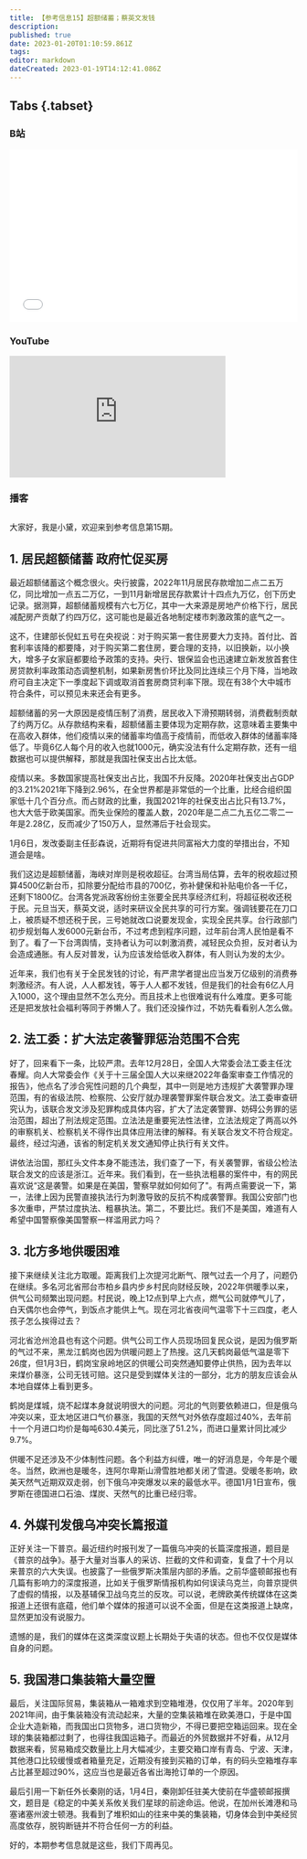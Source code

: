 ```yaml
---
title: 【参考信息15】超额储蓄；蔡英文发钱
description: 
published: true
date: 2023-01-20T01:10:59.861Z
tags: 
editor: markdown
dateCreated: 2023-01-19T14:12:41.086Z
---
```


## Tabs {.tabset}
### B站
<div style="position: relative; padding: 30% 45%;">
<iframe style="position: absolute; width: 100%; height: 100%; left: 0; top: 0;" src="//player.bilibili.com/player.html?&bvid=BV1h24y1e7HG&page=1&as_wide=1&high_quality=1&danmaku=1" scrolling="no" border="0" frameborder="no" framespacing="0" allowfullscreen="true"></iframe>
</div>

### YouTube
<div style="position: relative; padding-bottom: calc(56.25% * 0.75); /* 16:9 */ width: 75%; height: 0;">
<iframe style="position: absolute; top: 0; left: 0; width: 100%; height: 100%;" src="https://www.youtube-nocookie.com/embed/0me7EOfcMsQ" title="YouTube video player" frameborder="0" allow="accelerometer; autoplay; clipboard-write; encrypted-media; gyroscope; picture-in-picture" allowfullscreen></iframe>
</div>
  
### 播客
<div class="podcast-player"></div>

## 

大家好，我是小黛，欢迎来到参考信息第15期。

## 1. 居民超额储蓄 政府忙促买房

最近超额储蓄这个概念很火。央行披露，2022年11月居民存款增加二点二五万亿，同比增加一点五二万亿，一到11月新增居民存款累计十四点九万亿，创下历史记录。据测算，超额储蓄规模有六七万亿，其中一大来源是房地产价格下行，居民减配房产贡献了约四万亿，这可能也是最近各地制定楼市刺激政策的底气之一。

这不，住建部长倪虹五号在央视说：对于购买第一套住房要大力支持。首付比、首套利率该降的都要降，对于购买第二套住房，要合理的支持，以旧换新，以小换大，增多子女家庭都要给予政策的支持。央行、银保监会也迅速建立新发放首套住房贷款利率政策动态调整机制，如果新房售价环比及同比连续三个月下降，当地政府可自主决定下一季度起下调或取消首套房商贷利率下限。现在有38个大中城市符合条件，可以预见未来还会有更多。

超额储蓄的另一大原因是疫情压制了消费，居民收入下滑预期转弱，消费截制贡献了约两万亿。从存款结构来看，超额储蓄主要体现为定期存款，这意味着主要集中在高收入群体，他们疫情以来的储蓄率均值高于疫情前，而低收入群体的储蓄率降低了。毕竟6亿人每个月的收入也就1000元，确实没法有什么定期存款，还有一组数据也可以提供解释，那就是我国社保支出占比太低。

疫情以来。多数国家提高社保支出占比，我国不升反降。2020年社保支出占GDP的3.21%2021年下降到2.96%，在全世界都是非常低的一个比重，比经合组织国家低十几个百分点。而占财政的比重，我国2021年的社保支出占比只有13.7%，也大大低于欧美国家。而失业保险的覆盖人数，2020年是二点二九五亿二零二一年是2.28亿，反而减少了150万人，显然滞后于社会现实。

1月6日，发改委副主任彭森说，近期将有促进共同富裕大力度的举措出台，不知道会是啥。

我们这边是超额储蓄，海峡对岸则是税收超征。台湾当局估算，去年的税收超过预算4500亿新台币，扣除要分配给市县的700亿，弥补健保和补贴电价各一千亿，还剩下1800亿。台湾各党派政客纷纷主张要全民共享经济红利，将超征税收还税于民。元旦当天，蔡英文说，适时来研议全民共享的可行方案。强调钱要花在刀口上，被质疑不想还税于民，三号她就改口说要发现金，实现全民共享。台行政部门初步规划每人发6000元新台币，不过考虑到程序问题，过年前台湾人民怕是看不到了。看了一下台湾舆情，支持者认为可以刺激消费，减轻民众负担，反对者认为会造成通胀。有人反对普发，认为应该发给低收入群体，有人则认为发的太少。

近年来，我们也有关于全民发钱的讨论，有严肃学者提出应当发万亿级别的消费券刺激经济。有人说，人人都发钱，等于人人都不发钱，但是我们的社会有6亿人月入1000，这个理由显然不怎么充分。而且技术上也很难说有什么难度。更多可能还是把发放社会福利等同于养懒人了。我们还没操作过，不妨先看看别人怎么做。

## 2. 法工委：扩大法定袭警罪惩治范围不合宪

好了，回来看下一条，比较严肃。去年12月28日，全国人大常委会法工委主任沈春耀。向人大常委会作《关于十三届全国人大以来继2022年备案审查工作情况的报告》，他点名了涉合宪性问题的几个典型，其中一则是地方违规扩大袭警罪办理范围，有的省级法院、检察院、公安厅就办理袭警罪案件联合发文。法工委审查研究认为，该联合发文涉及犯罪构成具体内容，扩大了法定袭警罪、妨碍公务罪的惩治范围，超出了刑法规定范围。立法法是重要宪法性法律，立法法规定了两高以外的审察机关、检察机关不得作出具体应用法律的解释。有关联合发文不符合规定。最终，经过沟通，该省的制定机关发文通知停止执行有关文件。

讲依法治国，那红头文件本身不能违法，我们查了一下，有关袭警罪，省级公检法联合发文的应该是浙江。近年来。我们看到，在一些执法粗暴的案件中，有的网民喜欢说“这是袭警。如果是在美国，警察早就如何如何了"。有两点需要说一下，第一，法律上因为民警直接执法行为刺激导致的反抗不构成袭警罪。我国公安部门也多次重申，严禁过度执法、粗暴执法。第二，不要比烂。我们不是美国，难道有人希望中国警察像美国警察一样滥用武力吗？

## 3. 北方多地供暖困难

接下来继续关注北方取暖。距离我们上次提河北断气、限气过去一个月了，问题仍在继续。多名河北省邢台市柏乡县内步乡村民向财经反映，2022年供暖季以来，供气公司频繁出现问题。村民说，晚上12点到早上六点，燃气公司就停气儿了，白天偶尔也会停气，到饭点才能供上气。现在河北省夜间气温零下十三四度，老人孩子怎么挨得过去？

河北省沧州沧县也有这个问题。供气公司工作人员现场回复民众说，是因为俄罗斯的气过不来，黑龙江鹤岗也因为供暖问题上了热搜。这几天鹤岗最低气温是零下26度，但1月3日，鹤岗宝泉岭地区的供暖公司突然通知要停止供热，因为去年以来煤价暴涨，公司无钱可赔。这只是受到媒体关注的一部分，北方的朋友应该会从本地自媒体上看到更多。

鹤岗是煤城，烧不起煤本身就说明很大的问题。河北的气则要依赖进口，但是俄乌冲突以来，亚太地区进口气价暴涨，我国的天然气对外依存度超过40%，去年前十一个月进口均价是每吨630.4美元，同比涨了51.2%，而进口量累计同比减少9.7%。

供暖不足还涉及不少体制性问题。各个利益方纠缠，唯一的好消息是，今年是个暖冬。当然，欧洲也是暖冬，连阿尔卑斯山滑雪胜地都关闭了雪道。受暖冬影响，欧美天然气近期双双走弱，创下俄乌冲突爆发以来的最低水平。德国1月1日宣布，俄罗斯在德国进口石油、煤炭、天然气的比重已经归零。

## 4. 外媒刊发俄乌冲突长篇报道

正好关注一下普京。最近纽约时报刊发了一篇俄乌冲突的长篇深度报道，题目是《普京的战争》。基于大量对当事人的采访、拦截的文件和调查，复盘了十个月以来普京的六大失误。也披露了一些俄罗斯决策层内部的矛盾。之前华盛顿邮报也有几篇有影响力的深度报道，比如关于俄罗斯情报机构如何误读乌克兰，向普京提供了虚假的情报，以及基辅保卫战乌克兰的反攻。可以说，老牌欧美传统媒体在这类报道上还很有底蕴，他们单个媒体的报道可以说不全面，但是在这类报道上缺席，显然更加没有说服力。

遗憾的是，我们的媒体在这类深度议题上长期处于失语的状态。但也不仅仅是媒体自身的问题。

## 5. 我国港口集装箱大量空置

最后，关注国际贸易，集装箱从一箱难求到空箱堆港，仅仅用了半年。2020年到2021年间，由于集装箱没有流动起来，大量的空集装箱堆在欧美港口，于是中国企业大造新箱，而我国出口货物多，进口货物少，不得已要把空箱运回来。现在全球的集装箱都过剩了，也得往我国运箱子。而最近的外贸数据并不好看，从12月数据来看，贸易箱成交数量比上月大幅减少，主要交箱口岸有青岛、宁波、天津，其他港口比较缓慢或者箱量充足，近期没有接到买箱的订单，有的码头空箱堆存率占比甚至超过90%，这应当也是最近各省出海抢订单的一个原因。

最后引用一下新任外长秦刚的话，1月4日，秦刚卸任驻美大使前在华盛顿邮报撰文，题目是《稳定的中美关系攸关我们星球的前途命运。他说，在加州长滩港和马塞诸塞州波士顿港。我看到了堆积如山的往来中美的集装箱，切身体会到中美经贸高度依存，脱钩断链并不符合任何一方的利益。

好的，本期参考信息就是这些，我们下周再见。
